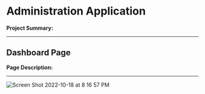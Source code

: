 <h1>Administration Application</h1>

<p><b>Project Summary:</b></p>

<hr>

<h2>Dashboard Page</h2>

<p><b>Page Description:</b></p>

<hr>

![Screen Shot 2022-10-18 at 8 16 57 PM](https://user-images.githubusercontent.com/82541715/196568422-cae7a808-9fe5-4a5f-93ee-dbdbd37bd74c.png)


